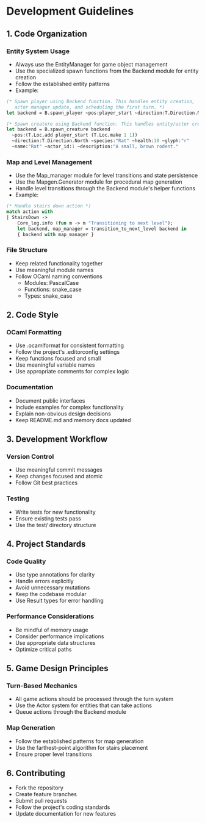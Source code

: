 # Development Guidelines

## 1. Code Organization

### Entity System Usage

- Always use the EntityManager for game object management
- Use the specialized spawn functions from the Backend module for entity creation
- Follow the established entity patterns
- Example:

```ocaml
(* Spawn player using Backend function. This handles entity creation,
   actor manager update, and scheduling the first turn. *)
let backend = B.spawn_player ~pos:player_start ~direction:T.Direction.North backend

(* Spawn creature using Backend function. This handles entity/actor creation. *)
let backend = B.spawn_creature backend
  ~pos:(T.Loc.add player_start (T.Loc.make 1 1))
  ~direction:T.Direction.North ~species:"Rat" ~health:10 ~glyph:"r"
  ~name:"Rat" ~actor_id:1 ~description:"A small, brown rodent."
```

### Map and Level Management

- Use the Map_manager module for level transitions and state persistence
- Use the Mapgen.Generator module for procedural map generation
- Handle level transitions through the Backend module's helper functions
- Example:

```ocaml
(* Handle stairs down action *)
match action with
| StairsDown ->
    Core_log.info (fun m -> m "Transitioning to next level");
    let backend, map_manager = transition_to_next_level backend in
    { backend with map_manager }
```

### File Structure

- Keep related functionality together
- Use meaningful module names
- Follow OCaml naming conventions
  - Modules: PascalCase
  - Functions: snake_case
  - Types: snake_case

## 2. Code Style

### OCaml Formatting

- Use .ocamlformat for consistent formatting
- Follow the project's .editorconfig settings
- Keep functions focused and small
- Use meaningful variable names
- Use appropriate comments for complex logic

### Documentation

- Document public interfaces
- Include examples for complex functionality
- Explain non-obvious design decisions
- Keep README.md and memory docs updated

## 3. Development Workflow

### Version Control

- Use meaningful commit messages
- Keep changes focused and atomic
- Follow Git best practices

### Testing

- Write tests for new functionality
- Ensure existing tests pass
- Use the test/ directory structure

## 4. Project Standards

### Code Quality

- Use type annotations for clarity
- Handle errors explicitly
- Avoid unnecessary mutations
- Keep the codebase modular
- Use Result types for error handling

### Performance Considerations

- Be mindful of memory usage
- Consider performance implications
- Use appropriate data structures
- Optimize critical paths

## 5. Game Design Principles

### Turn-Based Mechanics

- All game actions should be processed through the turn system
- Use the Actor system for entities that can take actions
- Queue actions through the Backend module

### Map Generation

- Follow the established patterns for map generation
- Use the farthest-point algorithm for stairs placement
- Ensure proper level transitions

## 6. Contributing

- Fork the repository
- Create feature branches
- Submit pull requests
- Follow the project's coding standards
- Update documentation for new features
